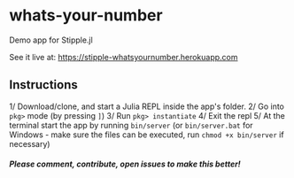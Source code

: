 # whats-your-number

Demo app for Stipple.jl

See it live at: https://stipple-whatsyournumber.herokuapp.com

## Instructions

1/ Download/clone, and start a Julia REPL inside the app's folder. 
2/ Go into `pkg>` mode (by pressing `]`)
3/ Run `pkg> instantiate`
4/ Exit the repl
5/ At the terminal start the app by running `bin/server` (or `bin/server.bat` for Windows - make sure the files can be executed, run `chmod +x bin/server` if necessary)

##### Please comment, contribute, open issues to make this better! 
